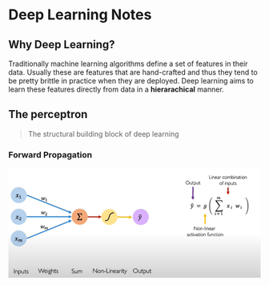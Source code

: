 # Deep Learning Notes

## Why Deep Learning?
Traditionally machine learning algorithms define a set of features in their data. Usually these are features that are hand-crafted and thus they tend to be pretty brittle in practice when they are deployed. 
Deep learning aims to learn these features directly from data in a **hierarachical** manner.

## The perceptron
> The structural building block of deep learning

### Forward Propagation
<!-- Image -->
<p align="center">
    <img src="./images/perceptron.PNG" />
</p>

